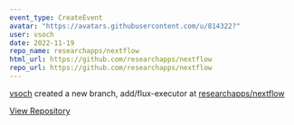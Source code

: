 ```yaml
---
event_type: CreateEvent
avatar: "https://avatars.githubusercontent.com/u/814322?"
user: vsoch
date: 2022-11-19
repo_name: researchapps/nextflow
html_url: https://github.com/researchapps/nextflow
repo_url: https://github.com/researchapps/nextflow
---
```


<a href='https://github.com/vsoch' target='_blank'>vsoch</a> created a new branch, add/flux-executor at <a href='https://github.com/researchapps/nextflow' target='_blank'>researchapps/nextflow</a>

<a href='https://github.com/researchapps/nextflow' target='_blank'>View Repository</a>